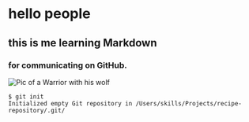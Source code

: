 # hello people
## this is me learning Markdown
### for communicating on GitHub.
![Pic of a Warrior with his wolf](https://github.com/Exp-Communicate-Using-Markdown-Cohort-1/series-communicate-using-markdown-prabhsuratsingh/assets/144260379/31c374b8-7397-43a9-98a5-fda547fc2444)

```
$ git init
Initialized empty Git repository in /Users/skills/Projects/recipe-repository/.git/
```
